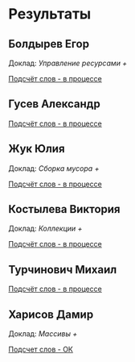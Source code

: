# Результаты

## Болдырев Егор

Доклад: *Управление ресурсами +*

[Подсчёт слов - в процессе](/2017.java/results/boldyrev/)

## Гусев Александр

[Подсчёт слов - в процессе](/2017.java/results/gusev/)

## Жук Юлия

Доклад: *Сборка мусора +*

[Подсчёт слов - в процессе](/2017.java/results/zhuk/)

## Костылева Виктория

Доклад: *Коллекции +*

[Подсчёт слов - в процессе](/2017.java/results/kostyleva/)

## Турчинович Михаил

[Подсчёт слов - в процессе](/2017.java/results/turchinovich/)

## Харисов Дамир

Доклад: *Массивы +*

[Подсчет слов - ОК](/2017.java/results/kharisov/)


